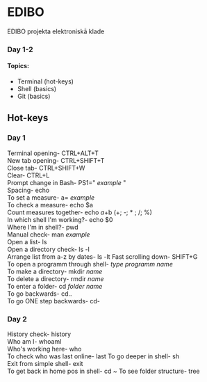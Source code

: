 # EDIBO
EDIBO projekta elektroniskā klade
### Day 1-2
#### Topics:
- Terminal (hot-keys)
- Shell (basics)
- Git (basics)

## Hot-keys
### Day 1  
Terminal opening- CTRL+ALT+T  
New tab opening- CTRL+SHIFT+T  
Close tab- CTRL+SHIFT+W  
Clear-  CTRL+L  
Prompt change in Bash- PS1=" *example* "  
Spacing- echo  
To set a measure-  a= *example*  
To check a measure- echo $a  
Count measures together- echo $a+$b  (+; -; * ; /; %)  
In which shell I'm working?- echo $0  
Where I'm in shell?- pwd  
Manual check- man *example*  
Open a list- ls  
Open a directory check- ls -l  
Arrange list from a-z by dates- ls -lt
Fast scrolling down- SHIFT+G  
To open a programm through shell- *type programm name*  
To make a directory- mkdir *name*  
To delete a directory- rmdir *name*  
To enter a folder- cd *folder name*  
To go backwards- cd..  
To go ONE step backwards- cd-


### Day 2
History check- history  
Who am I- whoamI  
Who's working here- who  
To check who was last online- last
To go deeper in shell- sh  
Exit from simple shell- exit  
To get back in home pos in shell- cd ~
To see folder structure- tree
